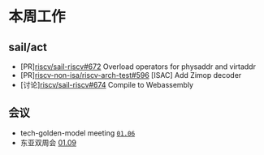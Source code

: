 # 本周工作

## sail/act

- \[PR\][riscv/sail-riscv#672](https://github.com/riscv/sail-riscv/pull/672) Overload operators for physaddr and virtaddr
- \[PR\][riscv-non-isa/riscv-arch-test#596](https://github.com/riscv-non-isa/riscv-arch-test/pull/596) \[ISAC\] Add Zimop decoder
- \[讨论\][riscv/sail-riscv#674](https://github.com/riscv/sail-riscv/discussions/674) Compile to Webassembly

## 会议

- tech-golden-model meeting [`01.06`](https://docs.google.com/document/d/1f9ihMT8vcmgijmvebMiHttwSbw9eY_MKkR9ea3CNFCg)
- 东亚双周会 [01.09](https://docs.google.com/presentation/d/19d8x9ZJMFPTY-BP0PwEn-Z1YKOLsz6cwNFCy9xgONsc/edit#slide=id.g314ad2b4c10_23_0)
